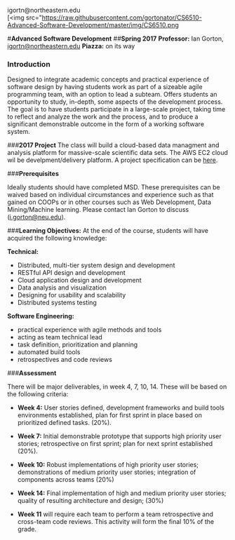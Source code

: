 


igortn&commat;northeastern.edu<br>
[<img src="https://raw.githubusercontent.com/gortonator/CS6510-Advanced-Software-Development/master/img/CS6510.png <br>

#**Advanced Software Development**
##**Spring 2017**
**Professor:** Ian Gorton, igortn@northeastern.edu
**Piazza:** on its way

### **Introduction**
Designed to integrate academic concepts and practical experience of software design by having students work as part of a sizeable agile programming team, with an option to lead a subteam. Offers students an opportunity to study, in-depth, some aspects of the development process. The goal is to have students participate in a large-scale project, taking time to reflect and analyze the work and the process, and to produce a significant demonstrable outcome in the form of a working software system.  

###**2017 Project**
The class will build a cloud-based data managment and analysis platform for massive-scale scientific data sets. The AWS EC2 cloud wil be develpment/delivery  platform. A project specification can be [here](https://github.com/gortonator/CS6510-Advanced-Software-Development/blob/master/docs/CS6510ProjectDescription2017.md).

###**Prerequisites**  

Ideally students should have completed MSD. These prerequisites can be waived based on individual circumstances and experience such as that gained on COOPs or in other courses such as Web Development, Data Mining/Machine learning. Please contact Ian Gorton to discuss (i.gorton@neu.edu).

###**Learning Objectives:** 
At the end of the course, students will have acquired the following knowledge:  

**Technical:**   

 - Distributed, multi-tier system design and development   
 - RESTful API   design and development   
 - Cloud application design and development  
 - Data analysis and visualization   
 - Designing for  usability and scalability  
 -  Distributed systems testing

**Software Engineering:**  

 - practical experience with agile methods and tools   
 - acting as team   technical lead   
 - task definition, prioritization and planning  
 - automated  build tools   
 - retrospectives   and code reviews

###**Assessment**  

There will be major deliverables, in week 4, 7, 10, 14. These will be based on the following criteria:  

 - **Week 4:** User stories defined, development frameworks and build tools environments established, plan for first sprint in place based   on prioritized defined tasks. (20%).  
   
 - **Week 7:** Initial demonstrable prototype that supports high priority user stories; retrospective on first sprint; plan for next   sprint established (20%).  
   
 -  **Week 10:** Robust implementations of high priority user stories; demonstrations of medium priority user stories; integration of   components across teams (20%)  
   
 -  **Week 14:** Final implementation of high and medium priority user stories; quality of resulting architecture and design; (30%)  
   
 - **Week 11** will require each team to perform a team retrospective and cross-team code reviews. This activity will form the final 10% of   the grade.





















